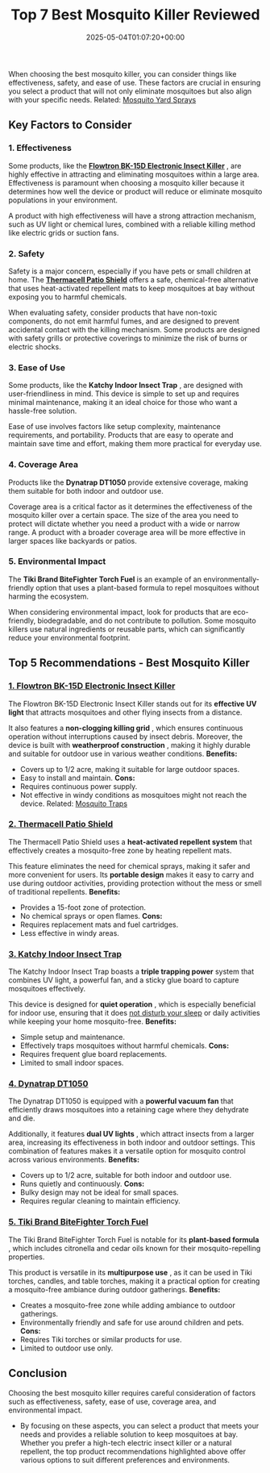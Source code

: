 ﻿---
layout: post
title: Top 7 Best Mosquito Killer Reviewed
date: '2025-05-04T01:07:20+00:00'
categories:
- Mosquitoes
- Product Reviews
tags: []
slug: /best-mosquito-killer/
lastmod: 2025-05-07T12:21:24+03:00
---

When choosing the best mosquito killer, you can consider things like effectiveness, safety, and ease of use. These factors are crucial in ensuring you select a product that will not only eliminate mosquitoes but also align with your specific needs. Related:
[Mosquito Yard Sprays](https://pestpolicy.com/best-mosquito-yard-spray/)
## Key Factors to Consider
### **1. Effectiveness**
Some products, like the
[**Flowtron BK-15D Electronic Insect Killer**](https://www.amazon.com/dp/B00004R9VZ/?tag=p-policy-20)
, are highly effective in attracting and eliminating mosquitoes within a large area. Effectiveness is paramount when choosing a mosquito killer because it determines how well the device or product will reduce or eliminate mosquito populations in your environment.

A product with high effectiveness will have a strong attraction mechanism, such as UV light or chemical lures, combined with a reliable killing method like electric grids or suction fans.
### **2. Safety**
Safety is a major concern, especially if you have pets or small children at home. The
[**Thermacell Patio Shield**](https://www.amazon.com/dp/B075SBMTQL/?tag=p-policy-20)
offers a safe, chemical-free alternative that uses heat-activated repellent mats to keep mosquitoes at bay without exposing you to harmful chemicals.

When evaluating safety, consider products that have non-toxic components, do not emit harmful fumes, and are designed to prevent accidental contact with the killing mechanism. Some products are designed with safety grills or protective coverings to minimize the risk of burns or electric shocks.
### **3. Ease of Use**
Some products, like the
**Katchy Indoor Insect Trap**
, are designed with user-friendliness in mind. This device is simple to set up and requires minimal maintenance, making it an ideal choice for those who want a hassle-free solution.

Ease of use involves factors like setup complexity, maintenance requirements, and portability. Products that are easy to operate and maintain save time and effort, making them more practical for everyday use.
### **4. Coverage Area**
Products like the
**Dynatrap DT1050**
provide extensive coverage, making them suitable for both indoor and outdoor use.

Coverage area is a critical factor as it determines the effectiveness of the mosquito killer over a certain space. The size of the area you need to protect will dictate whether you need a product with a wide or narrow range. A product with a broader coverage area will be more effective in larger spaces like backyards or patios.
### **5. Environmental Impact**
The
**Tiki Brand BiteFighter Torch Fuel**
is an example of an environmentally-friendly option that uses a plant-based formula to repel mosquitoes without harming the ecosystem.

When considering environmental impact, look for products that are eco-friendly, biodegradable, and do not contribute to pollution. Some mosquito killers use natural ingredients or reusable parts, which can significantly reduce your environmental footprint.
## Top 5 Recommendations - Best Mosquito Killer
### [**1. Flowtron BK-15D Electronic Insect Killer**](https://www.amazon.com/dp/B00004R9VZ/?tag=p-policy-20)
The Flowtron BK-15D Electronic Insect Killer stands out for its
**effective UV light**
that attracts mosquitoes and other flying insects from a distance.

It also features a
**non-clogging killing grid**
, which ensures continuous operation without interruptions caused by insect debris. Moreover, the device is built with
**weatherproof construction**
, making it highly durable and suitable for outdoor use in various weather conditions.
**Benefits:**
- Covers up to 1/2 acre, making it suitable for large outdoor spaces.
- Easy to install and maintain.
**Cons:**
- Requires continuous power supply.
- Not effective in windy conditions as mosquitoes might not reach the device.
Related:
[Mosquito Traps](https://pestpolicy.com/best-mosquito-trap/)
### [**2. Thermacell Patio Shield**](https://www.amazon.com/dp/B075SBMTQL/?tag=p-policy-20)
The Thermacell Patio Shield uses a
**heat-activated repellent system**
that effectively creates a mosquito-free zone by heating repellent mats.

This feature eliminates the need for chemical sprays, making it safer and more convenient for users. Its
**portable design**
makes it easy to carry and use during outdoor activities, providing protection without the mess or smell of traditional repellents.
**Benefits:**
- Provides a 15-foot zone of protection.
- No chemical sprays or open flames.
**Cons:**
- Requires replacement mats and fuel cartridges.
- Less effective in windy areas.
### [**3. Katchy Indoor Insect Trap**](https://www.amazon.com/dp/B07B6RZP4H/?tag=p-policy-20)
The Katchy Indoor Insect Trap boasts a
**triple trapping power**
system that combines UV light, a powerful fan, and a sticky glue board to capture mosquitoes effectively.

This device is designed for
**quiet operation**
, which is especially beneficial for indoor use, ensuring that it does
[not disturb your sleep](https://pestpolicy.com/when-do-mosquitoes-come-out/)
or daily activities while keeping your home mosquito-free.
**Benefits:**
- Simple setup and maintenance.
- Effectively traps mosquitoes without harmful chemicals.
**Cons:**
- Requires frequent glue board replacements.
- Limited to small indoor spaces.
### [**4. Dynatrap DT1050**](https://www.amazon.com/dp/B07BFDRV23/?tag=p-policy-20)
The Dynatrap DT1050 is equipped with a
**powerful vacuum fan**
that efficiently draws mosquitoes into a retaining cage where they dehydrate and die.

Additionally, it features
**dual UV lights**
, which attract insects from a larger area, increasing its effectiveness in both indoor and outdoor settings. This combination of features makes it a versatile option for mosquito control across various environments.
**Benefits:**
- Covers up to 1/2 acre, suitable for both indoor and outdoor use.
- Runs quietly and continuously.
**Cons:**
- Bulky design may not be ideal for small spaces.
- Requires regular cleaning to maintain efficiency.
### [**5. Tiki Brand BiteFighter Torch Fuel**](https://www.amazon.com/dp/B01EYG404M/?tag=p-policy-20)
The Tiki Brand BiteFighter Torch Fuel is notable for its
**plant-based formula**
, which includes citronella and cedar oils known for their mosquito-repelling properties.

This product is versatile in its
**multipurpose use**
, as it can be used in Tiki torches, candles, and table torches, making it a practical option for creating a mosquito-free ambiance during outdoor gatherings.
**Benefits:**
- Creates a mosquito-free zone while adding ambiance to outdoor gatherings.
- Environmentally friendly and safe for use around children and pets.
**Cons:**
- Requires Tiki torches or similar products for use.
- Limited to outdoor use only.
## Conclusion
Choosing the best mosquito killer requires careful consideration of factors such as effectiveness, safety, ease of use, coverage area, and environmental impact.
- By focusing on these aspects, you can select a product that meets your needs and provides a reliable solution to keep mosquitoes at bay.
Whether you prefer a high-tech electric insect killer or a natural repellent, the top product recommendations highlighted above offer various options to suit different preferences and environments.